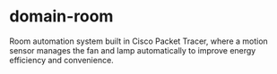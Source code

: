 # domain-room
Room automation system built in Cisco Packet Tracer, where a motion sensor manages the fan and lamp automatically to improve energy efficiency and convenience.
